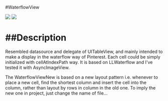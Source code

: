 #WaterflowView 

<img src="https://github.com/aceisScope/WaterflowView/raw/master/screenshot.png"/>  
<img src="https://github.com/aceisScope/WaterflowView/raw/master/screenshot2.png"/> 

##Description
===
Resembled datasource and delegate of UITableView, and mainly intended to make a display in the waterflow way of Pinterest. 
Each cell could be simply initialized with cellAtIndexPath way.
It is based on LLWaterflow and  I've tested it with AsyncImageView.

The WaterflowViewNew is based on a new layout pattern i.e. whenever to place a new cell, find the shortest column and insert the cell into the column, rather than layout by rows in column in the old one. To imply the new one in project, just change the name of file...

